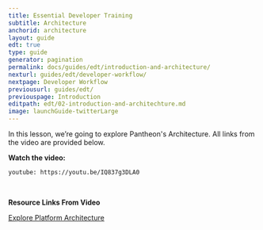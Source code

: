 ```yaml
---
title: Essential Developer Training
subtitle: Architecture
anchorid: architecture
layout: guide
edt: true
type: guide
generator: pagination
permalink: docs/guides/edt/introduction-and-architecture/
nexturl: guides/edt/developer-workflow/
nextpage: Developer Workflow
previousurl: guides/edt/
previouspage: Introduction
editpath: edt/02-introduction-and-architechture.md
image: launchGuide-twitterLarge
---
```


In this lesson, we’re going to explore Pantheon's Architecture.
All links from the video are provided below.

**Watch the video:**

`youtube: https://youtu.be/IQ837g3DLA0`

<br />

**Resource Links From Video**

[Explore Platform Architecture](https://pantheon.io/docs/platform/)


<ResourceSelector id="architecture" />
